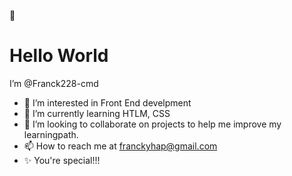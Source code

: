 👋 <h1>Hello World</h1> I’m @Franck228-cmd
- 👀 I’m interested in Front End develpment
- 🌱 I’m currently learning HTLM, CSS
- 💞️ I’m looking to collaborate on projects to help me improve my  learningpath.
- 📫 How to reach me at franckyhap@gmail.com
- ✨ You're special!!!

<!---
Franck228-cmd/Franck228-cmd is a ✨ special ✨ repository because its `README.md` (this file) appears on your GitHub profile.
You can click the Preview link to take a look at your changes.
--->
